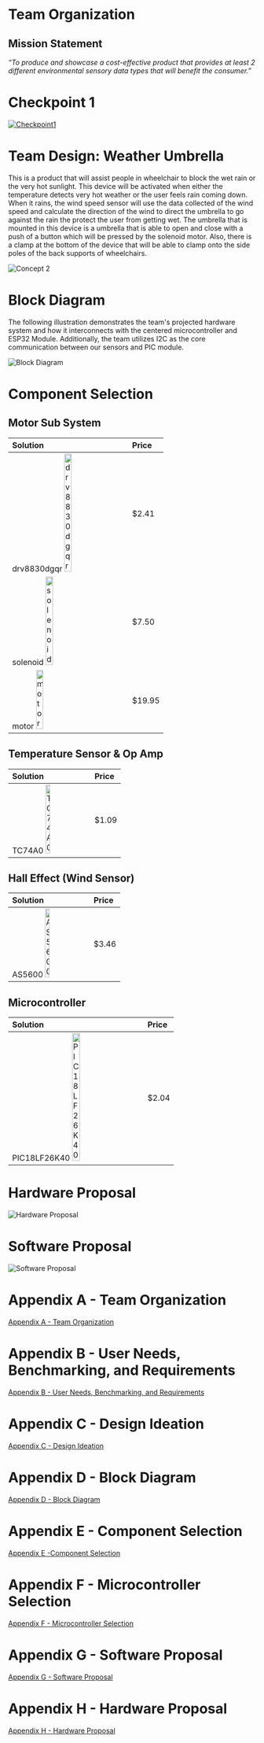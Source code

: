 # Team Organization

## Mission Statement 
_“To produce and showcase a cost-effective product that provides at least 2 different environmental sensory data types that will benefit the consumer.”_


# Checkpoint 1
[![Checkpoint1](http://img.youtube.com/vi/tuxcnhY91rg/0.jpg)](http://www.youtube.com/watch?v=tuxcnhY91rg "Checkpoint1")




# Team Design: Weather Umbrella
This is a product that will assist people in wheelchair to block the wet rain or the very hot sunlight. This device will be activated when either the temperature detects very hot weather or the user feels rain coming down. When it rains, the wind speed sensor will use the data collected of the wind speed and calculate the direction of the wind to direct the umbrella to go against the rain the protect the user from getting wet. The umbrella that is mounted in this device is a umbrella that is able to open and close with a push of a button which will be pressed by the solenoid motor. Also, there is a clamp at the bottom of the device that will be able to clamp onto the side poles of the back supports of wheelchairs.

![Concept 2](/media/webpage//EGR314Concept.png "Chosen Design Concept")


# Block Diagram 
The following illustration demonstrates the team's projected hardware system and how it interconnects with the centered microcontroller and ESP32 Module. Additionally, the team utilizes I2C as the core communication between our sensors and PIC module.

![Block Diagram](/media/webpage/Block_Diagram.png "Block Diagram")


# Component Selection 


## Motor Sub System

| Solution | Price |
|:----|:----|
|drv8830dgqr <img src="/media/webpage//drv8830dgqr.png" alt="drv8830dgqr" width="25%" height="25%"/>| $2.41|
|solenoid <img src="/media/webpage//solenoid.png" alt="solenoid" width="25%" height="25%"/> | $7.50|
|motor <img src="/media/webpage//motor.png" alt="motor" width="25%" height="25%"/>| $19.95|

## Temperature Sensor & Op Amp

| Solution | Price |
|:----|:----|
|TC74A0 <img src="/media/webpage//TC74A0.png" alt="TC74A0" width="25%" height="25%"/>| $1.09|

## Hall Effect (Wind Sensor)

| Solution | Price |
|:----|:----|
|AS5600 <img src="/media/webpage//AS5600.png" alt="AS5600" width="25%" height="25%"/>| $3.46|


## Microcontroller 

| Solution | Price |
|:----|:----|
|PIC18LF26K40 <img src="/media/webpage//PIC18LF26K40.png" alt="PIC18LF26K40" width="25%" height="25%"/>| $2.04|


# Hardware Proposal 

![Hardware Proposal](/media/webpage/hardware_proposal.png "Hardware Proposal")

# Software Proposal

![Software Proposal](/media/webpage/software_proposal.png "Software Proposal")



# Appendix A - Team Organization
[ Appendix A - Team Organization](Appendix_A.md)

# Appendix B - User Needs, Benchmarking, and Requirements
[ Appendix B - User Needs, Benchmarking, and Requirements](Appendix_B.md)

# Appendix C - Design Ideation 
[ Appendix C - Design Ideation ](Appendix_C.md)

# Appendix D - Block Diagram
[ Appendix D - Block Diagram](Appendix_D.md)

# Appendix E - Component Selection
[ Appendix E -Component Selection](Appendix_E.md)

# Appendix F - Microcontroller Selection
[ Appendix F - Microcontroller Selection](Appendix_F.md)

# Appendix G - Software Proposal
[ Appendix G - Software Proposal](Appendix_G.md)

# Appendix H - Hardware Proposal
[ Appendix H - Hardware Proposal](Appendix_H.md)
